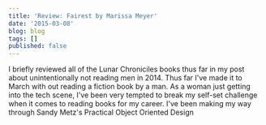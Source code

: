 ```yaml
---
title: 'Review: Fairest by Marissa Meyer'
date: '2015-03-08'
blog: blog
tags: []
published: false
---
```


<p style="text-align: left;">I briefly reviewed all of the Lunar Chroniciles books thus far in my post about unintentionally not reading men in 2014. Thus far I've made it to March with out reading a fiction book by a man. As a woman just getting into the tech scene, I've been very tempted to break my self-set challenge when it comes to reading books for my career. I've been making my way through Sandy Metz's Practical Object Oriented Design</p>
